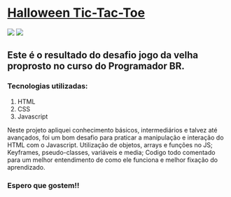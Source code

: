 <h1><a href="#">Halloween Tic-Tac-Toe</a></h1>

<img src='https://github.com/jonathan-sengel/curso-dev-web/blob/master/jogo-da-velha/media/mobile1.png'/> 
<img src='https://github.com/jonathan-sengel/curso-dev-web/blob/master/jogo-da-velha/media/mobile2.png' />


## Este é o resultado do desafio jogo da velha proprosto no curso do Programador BR.

### Tecnologias utilizadas:
1. HTML
2. CSS
3. Javascript

Neste projeto apliquei conhecimento básicos, intermediários e talvez até avançados, foi um bom desafio para praticar a manipulação e interação do HTML com o Javascript.
Utilização de objetos, arrays e funções no JS;
Keyframes, pseudo-classes, variáveis e media;
Codigo todo comentado para um melhor entendimento de como ele funciona e melhor fixação do aprendizado.

### Espero que gostem!!
